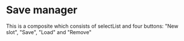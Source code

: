 # Save manager
This is a composite which consists of selectList and four buttons: "New slot", "Save", "Load" and "Remove"
